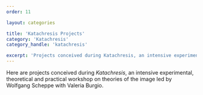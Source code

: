 ```yaml
---
order: 11

layout: categories

title: 'Katachresis Projects'
category: 'Katachresis'
category_handle: 'katachresis'

excerpt: 'Projects conceived during Katachresis, an intensive experimental, theoretical and practical workshop on theories of the image led by Wolfgang Scheppe with Valeria Burgio.'
---
```


Here are projects conceived during *Katachresis*, an intensive experimental, theoretical and practical workshop on theories of the image led by Wolfgang Scheppe with Valeria Burgio.